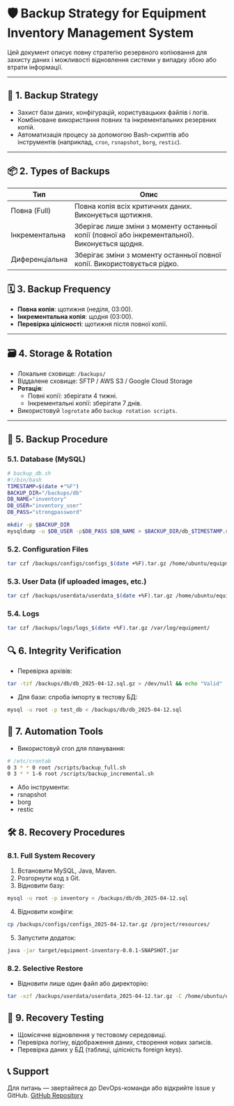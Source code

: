 # 🛡️ Backup Strategy for Equipment Inventory Management System

Цей документ описує повну стратегію резервного копіювання для захисту даних і можливості відновлення системи у випадку збою або втрати інформації.

---

## 🧠 1. Backup Strategy

- Захист бази даних, конфігурацій, користувацьких файлів і логів.
- Комбіноване використання повних та інкрементальних резервних копій.
- Автоматизація процесу за допомогою Bash-скриптів або інструментів (наприклад, `cron`, `rsnapshot`, `borg`, `restic`).

---

## 📦 2. Types of Backups

| Тип              | Опис                                                                 |
|------------------|----------------------------------------------------------------------|
| Повна (Full)     | Повна копія всіх критичних даних. Виконується щотижня.              |
| Інкрементальна   | Зберігає лише зміни з моменту останньої копії (повної або інкрементальної). Виконується щодня. |
| Диференціальна   | Зберігає зміни з моменту останньої повної копії. Використовується рідко. |


## 🗓️ 3. Backup Frequency

- **Повна копія**: щотижня (неділя, 03:00).
- **Інкрементальна копія**: щодня (03:00).
- **Перевірка цілісності**: щотижня після повної копії.

---

## 🗃️ 4. Storage & Rotation

- Локальне сховище: `/backups/`
- Віддалене сховище: SFTP / AWS S3 / Google Cloud Storage
- **Ротація**:
    - Повні копії: зберігати 4 тижні.
    - Інкрементальні копії: зберігати 7 днів.
- Використовуй `logrotate` або `backup rotation scripts`.

---

## 🔄 5. Backup Procedure

### 5.1. Database (MySQL)

```bash
# backup_db.sh
#!/bin/bash
TIMESTAMP=$(date +"%F")
BACKUP_DIR="/backups/db"
DB_NAME="inventory"
DB_USER="inventory_user"
DB_PASS="strongpassword"

mkdir -p $BACKUP_DIR
mysqldump -u $DB_USER -p$DB_PASS $DB_NAME > $BACKUP_DIR/db_$TIMESTAMP.sql
```

### 5.2. Configuration Files

```bash
tar czf /backups/configs/configs_$(date +%F).tar.gz /home/ubuntu/equipment-inventory/src/main/resources/application.properties
```

### 5.3. User Data (if uploaded images, etc.)

```bash
tar czf /backups/userdata/userdata_$(date +%F).tar.gz /home/ubuntu/equipment-inventory/uploads
```

### 5.4. Logs

```bash
tar czf /backups/logs/logs_$(date +%F).tar.gz /var/log/equipment/
```

## 🔍 6. Integrity Verification

- Перевірка архівів:
```bash
tar -tzf /backups/db/db_2025-04-12.sql.gz > /dev/null && echo "Valid"
```
- Для бази: спроба імпорту в тестову БД:
```bash
mysql -u root -p test_db < /backups/db/db_2025-04-12.sql
```

## 🤖 7. Automation Tools

- Використовуй cron для планування:
```bash
# /etc/crontab
0 3 * * 0 root /scripts/backup_full.sh
0 3 * * 1-6 root /scripts/backup_incremental.sh
```
- Або інструменти:
- rsnapshot
- borg
- restic

## 🛠️ 8. Recovery Procedures

### 8.1. Full System Recovery

1. Встановити MySQL, Java, Maven.
2. Розгорнути код з Git.
3. Відновити базу:
```bash
mysql -u root -p inventory < /backups/db/db_2025-04-12.sql
```
4. Відновити конфіги:
```bash
cp /backups/configs/configs_2025-04-12.tar.gz /project/resources/
```
5. Запустити додаток:
```bash
java -jar target/equipment-inventory-0.0.1-SNAPSHOT.jar
```

### 8.2. Selective Restore

- Відновити лише один файл або директорію:
```bash
tar -xzf /backups/userdata/userdata_2025-04-12.tar.gz -C /home/ubuntu/equipment-inventory/uploads
```

## 🧪 9. Recovery Testing

- Щомісячне відновлення у тестовому середовищі.
- Перевірка логіну, відображення даних, створення нових записів.
- Перевірка даних у БД (таблиці, цілісність foreign keys).

## 📞 Support
Для питань — звертайтеся до DevOps-команди або відкрийте issue у GitHub.
[GitHub Repository](https://github.com/EgorSaienko/Login-Register-using-Spring-Boot-refined.git)